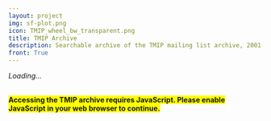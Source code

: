 ```yaml
---
layout: project
img: sf-plot.png
icon: TMIP_wheel_bw_transparent.png
title: TMIP Archive
description: Searchable archive of the TMIP mailing list archive, 2001-2023.
front: True
---
```


<!-- Vue application gets inserted here -->

<div id="app"><i>Loading...</i></div>

<link rel="stylesheet" crossorigin href="/tmip-archive-assets/index.css" />
<script type="module" crossorigin src="/tmip-archive-assets/index.js"></script>

<noscript>
  <br/><p>
  <b style="background-color: yellow">
  Accessing the TMIP archive requires JavaScript. Please enable JavaScript in your web browser to continue.
  </b></p>
</noscript>

<!-- END Vue application -------------- -->

<br/>
<br/>
<br/>
